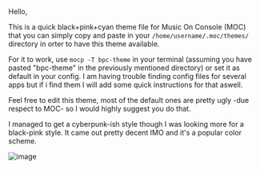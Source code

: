 Hello,

This is a quick black+pink+cyan theme file for Music On Console (MOC) that you can simply copy and paste in your `/home/username/.moc/themes/` directory in orter to have this 
theme available.

For it to work, use `mocp -T bpc-theme` in your terminal (assuming you have pasted "bpc-theme" in the previously mentioned directory) or set it as default in your config. I am having trouble finding config files for several apps but if i find them I will add some quick instructions for that aswell.

Feel free to edit this theme, most of the default ones are pretty ugly -due respect to MOC- so I would highly suggest you do that.

I managed to get a cyberpunk-ish style though I was looking more for a black-pink style. It came out pretty decent IMO and it's a popular color scheme.

![image](https://user-images.githubusercontent.com/87031043/138986328-bd8ad813-5509-4df1-8edd-eb6e931b1d91.png)
